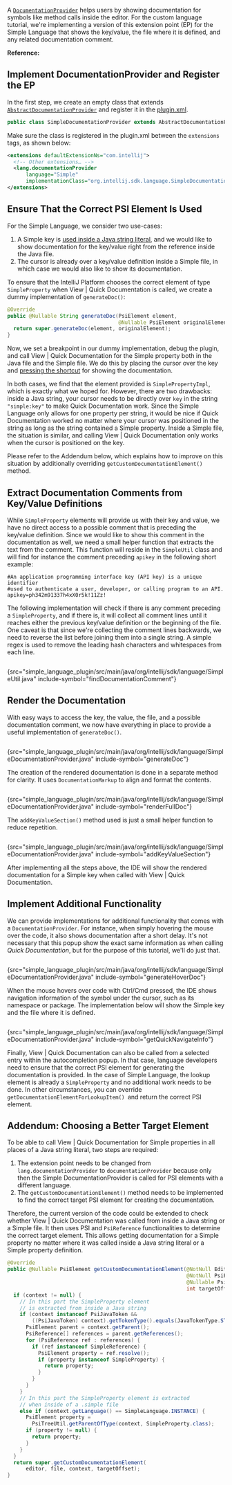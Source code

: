 [//]: # (title: 20. Documentation)

<!-- Copyright 2000-2022 JetBrains s.r.o. and other contributors. Use of this source code is governed by the Apache 2.0 license that can be found in the LICENSE file. -->

<include src="language_and_filetype.md" include-id="custom_language_tutorial_header"></include>

A [`DocumentationProvider`](%gh-ic%/platform/analysis-api/src/com/intellij/lang/documentation/DocumentationProvider.java)
helps users by showing documentation for symbols like method calls inside the editor.
For the custom language tutorial, we're implementing a version of this extension point (EP) for the Simple Language that shows the key/value,
the file where it is defined, and any related documentation comment.

**Reference:** [](documentation.md)

## Implement DocumentationProvider and Register the EP

In the first step, we create an empty class that extends
[`AbstractDocumentationProvider`](%gh-ic%/platform/analysis-api/src/com/intellij/lang/documentation/AbstractDocumentationProvider.java)
and register it in the <path>[plugin.xml](plugin_configuration_file.md)</path>.

```java
public class SimpleDocumentationProvider extends AbstractDocumentationProvider { }
```

Make sure the class is registered in the <path>plugin.xml</path> between the `extensions` tags, as shown below:

```xml
<extensions defaultExtensionNs="com.intellij">
  <!-- Other extensions… -->
  <lang.documentationProvider
      language="Simple"
      implementationClass="org.intellij.sdk.language.SimpleDocumentationProvider"/>
</extensions>
```

## Ensure That the Correct PSI Element Is Used

For the Simple Language, we consider two use-cases:

1. A Simple key is [used inside a Java string literal](reference_contributor.md),
   and we would like to show documentation for the key/value right from the reference inside the Java file.
2. The cursor is already over a key/value definition inside a Simple file, in which case we would also like to show its documentation.

To ensure that the IntelliJ Platform chooses the correct element of type `SimpleProperty` when <menupath>View | Quick Documentation</menupath> is called,
we create a dummy implementation of `generateDoc()`:

```java
@Override
public @Nullable String generateDoc(PsiElement element,
                                    @Nullable PsiElement originalElement) {
  return super.generateDoc(element, originalElement);
}
```

Now, we set a breakpoint in our dummy implementation, debug the plugin, and call <menupath>View | Quick Documentation</menupath>
for the Simple property both in the Java file and the Simple file.
We do this by placing the cursor over the key and [pressing the shortcut](https://www.jetbrains.com/help/idea/viewing-reference-information.html#view-quick-docs)
for showing the documentation.

In both cases, we find that the element provided is `SimplePropertyImpl`, which is exactly what we hoped for.
However, there are two drawbacks: inside a Java string, your cursor needs to be directly over `key` in the string `"simple:key"` to make <emphasis>Quick Documentation</emphasis> work.
Since the Simple Language only allows for one property per string,
it would be nice if <emphasis>Quick Documentation</emphasis> worked no matter where your cursor was positioned in the string as long as the string contained a Simple property.
Inside a Simple file, the situation is similar, and calling <menupath>View | Quick Documentation</menupath> only works when the cursor is positioned on the key.

Please refer to the Addendum below, which explains how to improve on this situation by additionally overriding `getCustomDocumentationElement()` method.

## Extract Documentation Comments from Key/Value Definitions

While `SimpleProperty` elements will provide us with their key and value, we have no direct access to a possible comment that is preceding the key/value definition.
Since we would like to show this comment in the documentation as well, we need a small helper function that extracts the text from the comment.
This function will reside in the `SimpleUtil` class and will find for instance the comment preceding `apikey` in the following short example:

```text
#An application programming interface key (API key) is a unique identifier
#used to authenticate a user, developer, or calling program to an API.
apikey=ph342m91337h4xX0r5k!11Zz!
```

The following implementation will check if there is any comment preceding a `SimpleProperty`, and if there is,
it will collect all comment lines until it reaches either the previous key/value definition or the beginning of the file.
One caveat is that since we're collecting the comment lines backwards, we need to reverse the list before joining them into a single string.
A simple regex is used to remove the leading hash characters and whitespaces from each line.

```java
```
{src="simple_language_plugin/src/main/java/org/intellij/sdk/language/SimpleUtil.java" include-symbol="findDocumentationComment"}


## Render the Documentation

With easy ways to access the key, the value, the file, and a possible documentation comment,
we now have everything in place to provide a useful implementation of `generateDoc()`.

```java
```
{src="simple_language_plugin/src/main/java/org/intellij/sdk/language/SimpleDocumentationProvider.java" include-symbol="generateDoc"}


The creation of the rendered documentation is done in a separate method for clarity.
It uses `DocumentationMarkup` to align and format the contents.

```java
```
{src="simple_language_plugin/src/main/java/org/intellij/sdk/language/SimpleDocumentationProvider.java" include-symbol="renderFullDoc"}


The `addKeyValueSection()` method used is just a small helper function to reduce repetition.

```java
```
{src="simple_language_plugin/src/main/java/org/intellij/sdk/language/SimpleDocumentationProvider.java" include-symbol="addKeyValueSection"}


After implementing all the steps above, the IDE will show the rendered documentation for a Simple key when called with <menupath>View | Quick Documentation</menupath>.


## Implement Additional Functionality

We can provide implementations for additional functionality that comes with a `DocumentationProvider`.
For instance, when simply hovering the mouse over the code, it also shows documentation after a short delay.
It's not necessary that this popup show the exact same information as when calling _Quick Documentation_, but for the purpose of this tutorial, we'll do just that.

```java
```
{src="simple_language_plugin/src/main/java/org/intellij/sdk/language/SimpleDocumentationProvider.java" include-symbol="generateHoverDoc"}


When the mouse hovers over code with <shortcut>Ctrl</shortcut>/<shortcut>Cmd</shortcut> pressed, the IDE shows navigation information of the symbol under the cursor,
such as its namespace or package.
The implementation below will show the Simple key and the file where it is defined.

```java
```
{src="simple_language_plugin/src/main/java/org/intellij/sdk/language/SimpleDocumentationProvider.java" include-symbol="getQuickNavigateInfo"}


Finally, <menupath>View | Quick Documentation</menupath> can also be called from a selected entry within the autocompletion popup.
In that case, language developers need to ensure that the correct PSI element for generating the documentation is provided.
In the case of Simple Language, the lookup element is already a `SimpleProperty` and no additional work needs to be done.
In other circumstances, you can override `getDocumentationElementForLookupItem() `and return the correct PSI element.

## Addendum: Choosing a Better Target Element

To be able to call <menupath>View | Quick Documentation</menupath> for Simple properties in all places of a Java string literal, two steps are required:

1. The extension point needs to be changed from `lang.documentationProvider` to `documentationProvider` because only then
   the Simple DocumentationProvider is called for PSI elements with a different language.
2. The `getCustomDocumentationElement()` method needs to be implemented to find the correct target PSI element for creating the documentation.

Therefore, the current version of the code could be extended to check whether <menupath>View | Quick Documentation</menupath> was called from inside a Java string or a Simple file.
It then uses PSI and `PsiReference` functionalities to determine the correct target element.
This allows getting documentation for a Simple property no matter where it was called inside a Java string literal or a Simple property definition.

```java
@Override
public @Nullable PsiElement getCustomDocumentationElement(@NotNull Editor editor,
                                                          @NotNull PsiFile file,
                                                          @Nullable PsiElement context,
                                                          int targetOffset) {
  if (context != null) {
    // In this part the SimpleProperty element
    // is extracted from inside a Java string
    if (context instanceof PsiJavaToken &&
        ((PsiJavaToken) context).getTokenType().equals(JavaTokenType.STRING_LITERAL)) {
      PsiElement parent = context.getParent();
      PsiReference[] references = parent.getReferences();
      for (PsiReference ref : references) {
        if (ref instanceof SimpleReference) {
          PsiElement property = ref.resolve();
          if (property instanceof SimpleProperty) {
            return property;
          }
        }
      }
    }
    // In this part the SimpleProperty element is extracted
    // when inside of a .simple file
    else if (context.getLanguage() == SimpleLanguage.INSTANCE) {
      PsiElement property =
        PsiTreeUtil.getParentOfType(context, SimpleProperty.class);
      if (property != null) {
        return property;
      }
    }
  }
  return super.getCustomDocumentationElement(
      editor, file, context, targetOffset);
}
```
